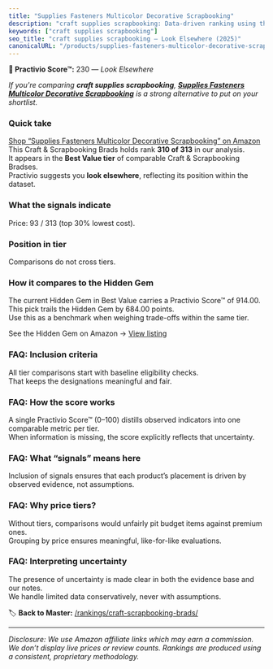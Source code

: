 ```yaml
---
title: "Supplies Fasteners Multicolor Decorative Scrapbooking"
description: "craft supplies scrapbooking: Data-driven ranking using the Practivio Score™. Positioned by quality, value, demand, findability, momentum."
keywords: ["craft supplies scrapbooking"]
seo_title: "craft supplies scrapbooking — Look Elsewhere (2025)"
canonicalURL: "/products/supplies-fasteners-multicolor-decorative-scrapbooking-B0FLDV1NW5/"
---
```


**🚫 Practivio Score™:** 230 — _Look Elsewhere_


*If you're comparing **craft supplies scrapbooking**, **[Supplies Fasteners Multicolor Decorative Scrapbooking](https://www.amazon.com/dp/B0FLDV1NW5?tag=practivio-20)** is a strong alternative to put on your shortlist.*
### Quick take
[Shop “Supplies Fasteners Multicolor Decorative Scrapbooking” on Amazon](https://www.amazon.com/dp/B0FLDV1NW5?tag=practivio-20)
This Craft & Scrapbooking Brads holds rank **310 of 313** in our analysis.  
It appears in the **Best Value tier** of comparable Craft & Scrapbooking Bradses.  
Practivio suggests you **look elsewhere**, reflecting its position within the dataset.

### What the signals indicate
Price: 93 / 313 (top 30% lowest cost).  

### Position in tier
Comparisons do not cross tiers.

### How it compares to the Hidden Gem
The current Hidden Gem in Best Value carries a Practivio Score™ of 914.00.  
This pick trails the Hidden Gem by 684.00 points.  
Use this as a benchmark when weighing trade-offs within the same tier.  

See the Hidden Gem on Amazon → [View listing](https://www.amazon.com/dp/B08BKGLB16?tag=practivio-20)

### FAQ: Inclusion criteria
All tier comparisons start with baseline eligibility checks.  
That keeps the designations meaningful and fair.

### FAQ: How the score works
A single Practivio Score™ (0–100) distills observed indicators into one comparable metric per tier.  
When information is missing, the score explicitly reflects that uncertainty.

### FAQ: What “signals” means here
Inclusion of signals ensures that each product’s placement is driven by observed evidence, not assumptions.

### FAQ: Why price tiers?
Without tiers, comparisons would unfairly pit budget items against premium ones.  
Grouping by price ensures meaningful, like-for-like evaluations.

### FAQ: Interpreting uncertainty
The presence of uncertainty is made clear in both the evidence base and our notes.  
We handle limited data conservatively, never with assumptions.


🏷️ **Back to Master:** [/rankings/craft-scrapbooking-brads/](/rankings/craft-scrapbooking-brads/)

---
_Disclosure: We use Amazon affiliate links which may earn a commission. We don’t display live prices or review counts. Rankings are produced using a consistent, proprietary methodology._
